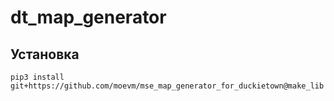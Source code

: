 # dt_map_generator

## Установка

    pip3 install git+https://github.com/moevm/mse_map_generator_for_duckietown@make_lib 
